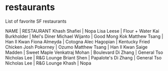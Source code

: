 # restaurants
List of favorite SF restaurants

 NAME | RESTAURANT 
Khash Shafiei | Nopa
Lisa Leese | Flour + Water
Kai Burkholder | Mel's Diner
Michael Wijanto | Good Mong Kok
Matthew Tsang | Han Il Kwan
Fiona Almeyda | Cotogna
Alec Hagopian | Kentucky Fried Chicken
Josh Pokorney | Ozumo
Matthew Tsang | Han Il Kwan
Saige Madden | Sweet Maple
Venkatraj Mohan | Boulevard
Di Zhang | General Tso
Nicholas Lee | R&G Lounge
Briant Shen | Papalote's
Di Zhang | General Tso
Nicholas Lee | R&G Lounge
Khash | Nopa
